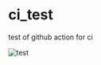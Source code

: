# ci_test
test of github action for ci

![test](https://user-images.githubusercontent.com/83986810/196486856-ea7ea0c0-69d7-4108-a5f7-410df4f4e8ce.svg)
